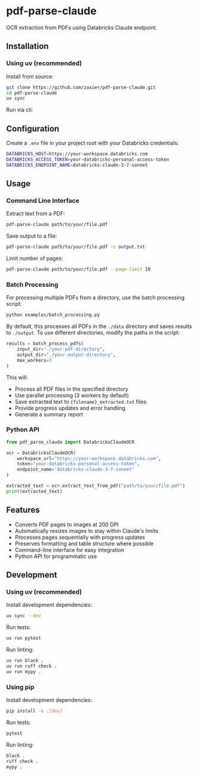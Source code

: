 # pdf-parse-claude

OCR extraction from PDFs using Databricks Claude endpoint.

## Installation

### Using uv (recommended)

Install from source:
```bash
git clone https://github.com/zaxier/pdf-parse-claude.git
cd pdf-parse-claude
uv sync
```

Run via cli:

## Configuration

Create a `.env` file in your project root with your Databricks credentials:
```bash
DATABRICKS_HOST=https://your-workspace.databricks.com
DATABRICKS_ACCESS_TOKEN=your-databricks-personal-access-token
DATABRICKS_ENDPOINT_NAME=databricks-claude-3-7-sonnet
```

## Usage

### Command Line Interface

Extract text from a PDF:
```bash
pdf-parse-claude path/to/your/file.pdf
```

Save output to a file:
```bash
pdf-parse-claude path/to/your/file.pdf -o output.txt
```

Limit number of pages:
```bash
pdf-parse-claude path/to/your/file.pdf --page-limit 10
```

### Batch Processing

For processing multiple PDFs from a directory, use the batch processing script:

```bash
python examples/batch_processing.py
```

By default, this processes all PDFs in the `./data` directory and saves results to `./output`. To use different directories, modify the paths in the script:

```python
results = batch_process_pdfs(
    input_dir="./your-pdf-directory",
    output_dir="./your-output-directory",
    max_workers=3
)
```

This will:
- Process all PDF files in the specified directory
- Use parallel processing (3 workers by default)
- Save extracted text to `{filename}_extracted.txt` files
- Provide progress updates and error handling
- Generate a summary report

### Python API

```python
from pdf_parse_claude import DatabricksClaudeOCR

ocr = DatabricksClaudeOCR(
    workspace_url="https://your-workspace.databricks.com",
    token="your-databricks-personal-access-token",
    endpoint_name="databricks-claude-3-7-sonnet"
)

extracted_text = ocr.extract_text_from_pdf("path/to/your/file.pdf")
print(extracted_text)
```

## Features

- Converts PDF pages to images at 200 DPI
- Automatically resizes images to stay within Claude's limits
- Processes pages sequentially with progress updates
- Preserves formatting and table structure where possible
- Command-line interface for easy integration
- Python API for programmatic use

## Development

### Using uv (recommended)

Install development dependencies:
```bash
uv sync --dev
```

Run tests:
```bash
uv run pytest
```

Run linting:
```bash
uv run black .
uv run ruff check .
uv run mypy .
```

### Using pip

Install development dependencies:
```bash
pip install -e .[dev]
```

Run tests:
```bash
pytest
```

Run linting:
```bash
black .
ruff check .
mypy .